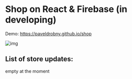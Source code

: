 # Shop on React & Firebase (in developing)

Demo: https://paveldrobny.github.io/shop

![img](https://firebasestorage.googleapis.com/v0/b/personal-24c21.appspot.com/o/Projects%2Fcards_Shop.jpg?alt=media&token=c4e10f6d-61af-450d-b7f3-78ab44ea5bf7)

## List of store updates: 
   empty at the moment
